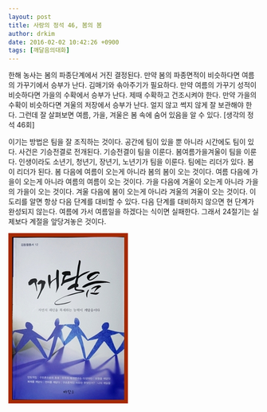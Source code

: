 ```yaml
---
layout: post
title: 사랑의 정석 46, 봄의 봄
author: drkim
date: 2016-02-02 10:42:26 +0900
tags: [깨달음의대화]
---
```

한해 농사는 봄의 파종단계에서 거진 결정된다. 만약 봄의 파종면적이 비슷하다면 여름의 가꾸기에서 승부가 난다. 김매기와 솎아주기가 필요하다. 만약 여름의 가꾸기 성적이 비슷하다면 가을의 수확에서 승부가 난다. 제때 수확하고 건조시켜야 한다. 만약 가을의 수확이 비슷하다면 겨울의 저장에서 승부가 난다. 얼지 않고 썩지 않게 잘 보관해야 한다. 그런데 잘 살펴보면 여름, 가을, 겨울은 봄 속에 숨어 있음을 알 수 있다. [생각의 정석 46회] 

  


이기는 방법은 팀을 잘 조직하는 것이다. 공간에 팀이 있을 뿐 아니라 시간에도 팀이 있다. 사건은 기승전결로 전개된다. 기승전결이 팀을 이룬다. 봄여름가을겨울이 팀을 이룬다. 인생이라도 소년기, 청년기, 장년기, 노년기가 팀을 이룬다. 팀에는 리더가 있다. 봄이 리더가 된다. 봄 다음에 여름이 오는게 아니라 봄의 봄이 오는 것이다. 여름 다음에 가을이 오는게 아니라 여름의 여름이 오는 것이다. 가을 다음에 겨울이 오는게 아니라 가을의 가을이 오는 것이다. 겨울 다음에 봄이 오는게 아니라 겨울의 겨울이 오는 것이다. 이 도리를 알면 항상 다음 단계를 대비할 수 있다. 다음 단계를 대비하지 않으면 현 단계가 완성되지 않는다. 여름에 가서 여름일을 하겠다는 식이면 실패한다. 그래서 24절기는 실제보다 계절을 앞당겨놓은 것이다. 

  


  



![](/files/attach/images/198/470/669/aDSC01523.JPG)